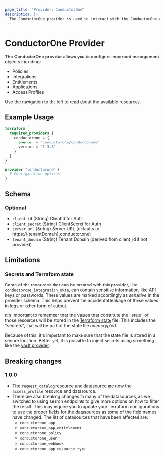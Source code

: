 ```yaml
---
page_title: "Provider: ConductorOne"
description: |-
  The ConductorOne provider is used to interact with the ConductorOne configuration plane.
---
```


# ConductorOne Provider

The ConductorOne provider allows you to configure important management objects including:
- Policies
- Integrations
- Entitlements
- Applications
- Access Profiles

Use the navigation to the left to read about the available resources.

## Example Usage

```terraform
terraform {
  required_providers {
    conductorone = {
      source  = "conductorone/conductorone"
      version = "1.3.8"
    }
  }
}

provider "conductorone" {
  # Configuration options
}
```

<!-- schema generated by tfplugindocs -->
## Schema

### Optional

- `client_id` (String) ClientId for Auth
- `client_secret` (String) ClientSecret for Auth
- `server_url` (String) Server URL (defaults to https://{tenantDomain}.conductor.one)
- `tenant_domain` (String) Tenant Domain (derived from client_id if not provided)

## Limitations

### Secrets and Terraform state

Some of the resources that can be created with this provider, like `conductorone_integration_okta`,
can contain sensitive information, like API keys or passwords. These values are marked accordingly as _sensitive_
in the provider schema. This helps prevent the accidental leakage of these values in logs or other form of output.

It's important to remember that the values that constitute the "state" of those
resources will be stored in the [Terraform state](https://www.terraform.io/language/state) file.
This includes the "secrets", that will be part of the state file *unencrypted*.

Because of this, it's important to make sure that the state file is stored in a secure location. Better yet, it is possible
to inject secrets using something like the [vault provider](https://registry.terraform.io/providers/hashicorp/vault).


## Breaking changes

### 1.0.0

- The `request_catalog` resource and datasource are now the `access_profile` resource and datasource.
- There are also breaking changes to many of the datasources, as we switched to using search endpoints to give more options on how to filter the result. This may require you to update your Terraform configurations to use the proper fields for the datasources as some of the field names have changed. 
  The list of datasources that have been affected are:
    - `conductorone_app`
    - `conductorone_app_entitlement`
    - `conductorone_policy`
    - `conductorone_user`
    - `conductorone_webhook`
    - `conductorone_app_resource_type`
